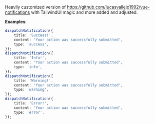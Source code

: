 Heavily customized version of https://github.com/lucasvallejo1992/vue-notifications with TailwindUI magic and more added and adjusted.

**Examples**:

```typescript
dispatchNotification({
    title: 'Success!',
    content: 'Your action was successfully submitted',
    type: 'success',
});
dispatchNotification({
    title: 'Info!',
    content: 'Your action was successfully submitted',
    type: 'info',
});
dispatchNotification({
    title: 'Warning!',
    content: 'Your action was successfully submitted',
    type: 'warning',
});
dispatchNotification({
    title: 'Error!',
    content: 'Your action was successfully submitted',
    type: 'error',
});
```
